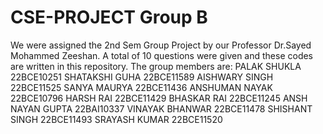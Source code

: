 # CSE-PROJECT Group B
We were assigned the 2nd Sem Group Project by our Professor Dr.Sayed Mohammed Zeeshan.
A total of 10 questions were given and these codes are written in this repository.
The group members are:
PALAK SHUKLA 22BCE10251
SHATAKSHI GUHA 22BCE11589
AISHWARY SINGH 22BCE11525
SANYA MAURYA 22BCE11436
ANSHUMAN NAYAK 22BCE10796
HARSH RAI 22BCE11429
BHASKAR RAI 22BCE11245
ANSH NAYAN GUPTA 	22BAI10337
VINAYAK BHANWAR	22BCE11478
SHISHANT SINGH	22BCE11493
SRAYASH KUMAR	22BCE11520
